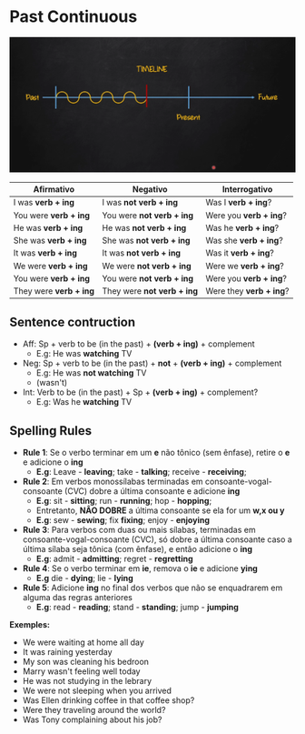 # Past Continuous

![TIMELINE](./PastContinuous.png)

| Afirmativo         | Negativo              | Interrogativo        |
|--------------------|-----------------------|----------------------|
| I was **verb + ing**| I was **not verb + ing**| Was I **verb + ing**?|
| You were **verb + ing**| You were **not verb + ing**| Were you **verb + ing**?|
| He was **verb + ing**| He was **not verb + ing**| Was he **verb + ing**?|
| She was **verb + ing**| She was **not verb + ing**| Was she **verb + ing**?|
| It was **verb + ing**| It was **not verb + ing**| Was it **verb + ing**?|
| We were **verb + ing**| We were **not verb + ing** | Were we **verb + ing**?|
| You were **verb + ing**| You were **not verb + ing**| Were you **verb + ing**?|
| They were **verb + ing**| They were **not verb + ing**| Were they **verb + ing**?|

## Sentence contruction

- Aff: Sp + verb to be (in the past) + **(verb + ing)** + complement
  - E.g: He was **watching** TV
- Neg: Sp + verb to be (in the past) + **not** + **(verb + ing)** + complement
  - E.g: He was **not watching** TV
  - (wasn't)
- Int: Verb to be (in the past) + Sp + **(verb + ing)**  + complement?
  - E.g: Was he **watching** TV

## Spelling Rules

- **Rule 1**: Se o verbo terminar em um **e** não tônico (sem ênfase), retire o **e** e adicione o **ing**
  - **E.g**: Leave - **leaving**; take - **talking**; receive - **receiving**;
- **Rule 2**: Em verbos monossílabas terminadas em consoante-vogal-consoante (CVC) dobre a última consoante e adicione **ing**
  - **E.g**: sit - **sitting**; run - **running**; hop - **hopping**;
  - Entretanto, **NÂO DOBRE** a última consoante se ela for um **w,x ou y**
  - **E.g**: sew - **sewing**; fix **fixing**; enjoy - **enjoying**
- **Rule 3**: Para verbos com duas ou mais sílabas, terminadas em consoante-vogal-consoante (CVC), só dobre a última consoante caso a última sílaba seja tônica (com ênfase), e então adicione o **ing**
  - **E.g**: admit - **admitting**; regret - **regretting**
- **Rule 4**: Se o verbo terminar em **ie**, remova o **ie** e adicione **ying**
  - **E.g** die - **dying**; lie - **lying**
- **Rule 5**: Adicione **ing** no final dos verbos que não se enquadrarem em alguma das regras anteriores
  - **E.g**: read - **reading**; stand - **standing**; jump - **jumping**

**Exemples:**

- We were waiting at home all day
- It was raining yesterday
- My son was cleaning his bedroon
- Marry wasn't feeling well today
- He was not studying in the lebrary
- We were not sleeping when you arrived
- Was Ellen drinking coffee in that coffee shop?
- Were they traveling around the world?
- Was Tony complaining about his job?
